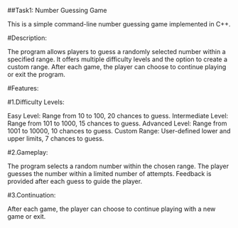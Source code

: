 ##Task1: Number Guessing Game

This is a simple command-line number guessing game implemented in C++.

#Description:

The program allows players to guess a randomly selected number within a specified range. It offers multiple difficulty levels and the option to create a custom range. After each game, the player can choose to continue playing or exit the program.

#Features:

#1.Difficulty Levels:

Easy Level: Range from 10 to 100, 20 chances to guess.
Intermediate Level: Range from 101 to 1000, 15 chances to guess.
Advanced Level: Range from 1001 to 10000, 10 chances to guess.
Custom Range: User-defined lower and upper limits, 7 chances to guess.

#2.Gameplay:

The program selects a random number within the chosen range.
The player guesses the number within a limited number of attempts.
Feedback is provided after each guess to guide the player.

#3.Continuation:

After each game, the player can choose to continue playing with a new game or exit.
    
